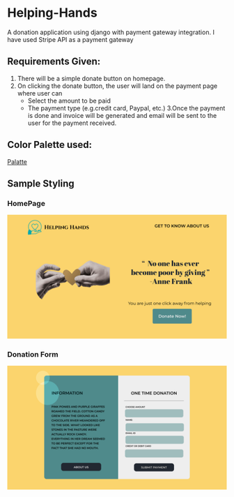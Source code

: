 # Helping-Hands

A donation application using django with payment gateway integration.
I have used Stripe API as a payment gateway

## Requirements Given:

1. There will be a simple donate button on homepage. 
2. On clicking the donate button, the user will land on the payment page where user can 
    - Select the amount to be paid 
    - The payment type (e.g.credit card, Paypal, etc.)
3.Once the payment is done and invoice will be generated and
email will be sent to the user for the payment received. 

## Color Palette used:
[Palatte](https://colorhunt.co/palette/196018)

## Sample Styling

### HomePage
![homepage](https://github.com/anishashruti/Helping-Hands/blob/main/HelpingHands/home.PNG)

### Donation Form
![Donationform](https://raw.githubusercontent.com/anishashruti/Helping-Hands/main/HelpingHands/donation%20page.PNG)
